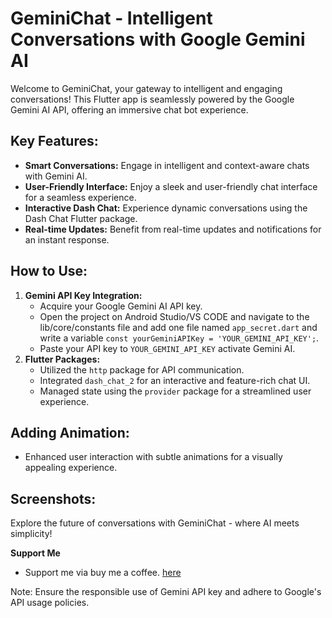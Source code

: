 # GeminiChat - Intelligent Conversations with Google Gemini AI

Welcome to GeminiChat, your gateway to intelligent and engaging conversations! This Flutter app is seamlessly powered by the Google Gemini AI API, offering an immersive chat bot experience.

## Key Features:

- **Smart Conversations:** Engage in intelligent and context-aware chats with Gemini AI.
- **User-Friendly Interface:** Enjoy a sleek and user-friendly chat interface for a seamless experience.
- **Interactive Dash Chat:** Experience dynamic conversations using the Dash Chat Flutter package.
- **Real-time Updates:** Benefit from real-time updates and notifications for an instant response.

## How to Use:

1. **Gemini API Key Integration:**
   - Acquire your Google Gemini AI API key.
   - Open the project on Android Studio/VS CODE and navigate to the lib/core/constants file and add one file named `app_secret.dart` and write a variable `const yourGeminiAPIKey = 'YOUR_GEMINI_API_KEY';`.
   - Paste your API key to `YOUR_GEMINI_API_KEY` activate Gemini AI.
2. **Flutter Packages:**
   - Utilized the `http` package for API communication.
   - Integrated `dash_chat_2` for an interactive and feature-rich chat UI.
   - Managed state using the `provider` package for a streamlined user experience.


## Adding Animation:

- Enhanced user interaction with subtle animations for a visually appealing experience.

## Screenshots:

Explore the future of conversations with GeminiChat - where AI meets simplicity!

**Support Me**

- Support me via buy me a coffee. [here](https://www.buymeacoffee.com/alaminkarno)

Note: Ensure the responsible use of Gemini API key and adhere to Google's API usage policies.